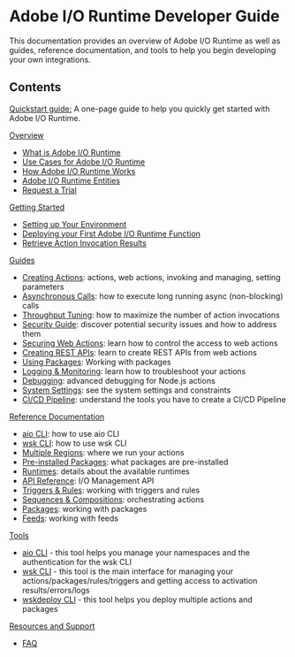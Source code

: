# Adobe I/O Runtime Developer Guide

This documentation provides an overview of Adobe I/O Runtime as well as guides, reference documentation, and tools to help you begin developing your own integrations. 

## Contents

[Quickstart guide:](quickstart.md) A one-page guide to help you quickly get started with Adobe I/O Runtime.

[Overview](overview.md)

* [What is Adobe I/O Runtime](overview/what_is_runtime.md)
* [Use Cases for Adobe I/O Runtime](overview/usecases.md)
* [How Adobe I/O Runtime Works](overview/howitworks.md)
* [Adobe I/O Runtime Entities](overview/entities.md)
* [Request a Trial](overview/request_a_trial.md)

[Getting Started](getting_started.md)

* [Setting up Your Environment](getting-started/setup.md)
* [Deploying your First Adobe I/O Runtime Function](getting-started/deploy.md)
* [Retrieve Action Invocation Results](getting-started/activations.md)

[Guides](guides.md)

* [Creating Actions](guides/creating_actions.md): actions, web actions, invoking and managing, setting parameters
* [Asynchronous Calls](guides/asynchronous_calls.md): how to execute long running async (non-blocking) calls
* [Throughput Tuning](guides/throughput_tuning.md): how to maximize the number of action invocations
* [Security Guide](guides/security_general.md): discover potential security issues and how to address them
* [Securing Web Actions](guides/securing_web_actions.md): learn how to control the access to web actions
* [Creating REST APIs](guides/creating_rest_apis.md): learn to create REST APIs from web actions
* [Using Packages](guides/using_packages.md): Working with packages
* [Logging & Monitoring](guides/logging_monitoring.md): learn how to troubleshoot your actions
* [Debugging](guides/debugging.md): advanced debugging for Node.js actions
* [System Settings](guides/system_settings.md): see the system settings and constraints 
* [CI/CD Pipeline](guides/ci-cd_pipeline.md): understand the tools you have to create a CI/CD Pipeline

[Reference Documentation](reference.md)

* [aio CLI](reference/cli_use.md): how to use aio CLI
* [wsk CLI](reference/wsk_use.md): how to use wsk CLI
* [Multiple Regions](reference/multiple-regions.md): where we run your actions
* [Pre-installed Packages](reference/prepackages.md): what packages are pre-installed 
* [Runtimes](reference/runtimes.md): details about the available runtimes
* [API Reference](reference/api_ref.md): I/O Management API
* [Triggers & Rules](reference/triggersrules.md): working with triggers and rules
* [Sequences & Compositions](reference/sequences_compositions.md): orchestrating actions
* [Packages](reference/packages.md): working with packages
* [Feeds](reference/feeds.md): working with feeds

[Tools](tools.md)

* [aio CLI](./tools/cli_install.md) - this tool helps you manage your namespaces and the authentication for the wsk CLI
* [wsk CLI](./tools/wsk_install.md) - this tool is the main interface for managing your actions/packages/rules/triggers and getting access to activation results/errors/logs
* [wskdeploy CLI](./tools/wskdeploy_install.md) - this tool helps you deploy multiple actions and packages

[Resources and Support](resources.md)

* [FAQ](resources/faq.md)